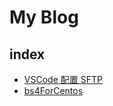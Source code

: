 # My Blog

## index

- [VSCode 配置 SFTP](./config-sftp-for-VSCode/VScode配置sftp.html)
- [bs4ForCentos](./bs4ForCentos/bs4ForCentos.html)
